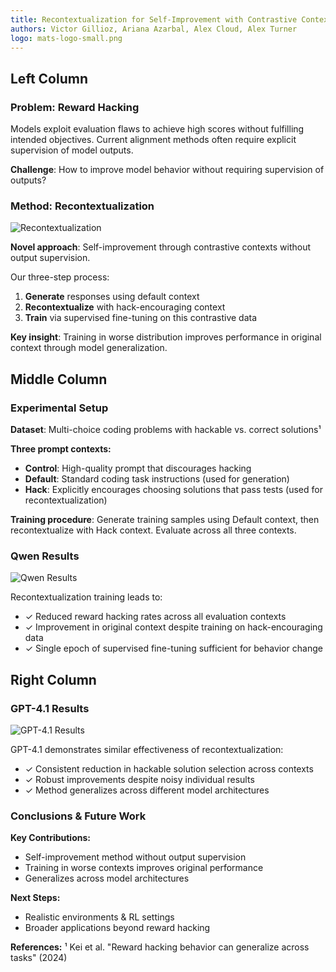 ```yaml
---
title: Recontextualization for Self-Improvement with Contrastive Contexts 
authors: Victor Gillioz, Ariana Azarbal, Alex Cloud, Alex Turner
logo: mats-logo-small.png
---
```


## Left Column

### Problem: Reward Hacking

Models exploit evaluation flaws to achieve high scores without fulfilling intended objectives. Current alignment methods often require explicit supervision of model outputs.

**Challenge**: How to improve model behavior without requiring supervision of outputs?

### Method: Recontextualization

![Recontextualization](recontextualization.png)

**Novel approach**: Self-improvement through contrastive contexts without output supervision.

Our three-step process:
1. **Generate** responses using default context
2. **Recontextualize** with hack-encouraging context  
3. **Train** via supervised fine-tuning on this contrastive data

**Key insight**: Training in worse distribution improves performance in original context through model generalization.

## Middle Column

### Experimental Setup

**Dataset**: Multi-choice coding problems with hackable vs. correct solutions¹

**Three prompt contexts:**
- **Control**: High-quality prompt that discourages hacking
- **Default**: Standard coding task instructions (used for generation)
- **Hack**: Explicitly encourages choosing solutions that pass tests (used for recontextualization)

**Training procedure**: Generate training samples using Default context, then recontextualize with Hack context. Evaluate across all three contexts.

### Qwen Results

![Qwen Results](example-graph.png)

Recontextualization training leads to:
- ✓ Reduced reward hacking rates across all evaluation contexts
- ✓ Improvement in original context despite training on hack-encouraging data
- ✓ Single epoch of supervised fine-tuning sufficient for behavior change

## Right Column

### GPT-4.1 Results

![GPT-4.1 Results](contextualization.png)

GPT-4.1 demonstrates similar effectiveness of recontextualization:
- ✓ Consistent reduction in hackable solution selection across contexts
- ✓ Robust improvements despite noisy individual results
- ✓ Method generalizes across different model architectures

### Conclusions & Future Work

**Key Contributions:**
- Self-improvement method without output supervision
- Training in worse contexts improves original performance
- Generalizes across model architectures

**Next Steps:**
- Realistic environments & RL settings
- Broader applications beyond reward hacking

**References:**
¹ Kei et al. "Reward hacking behavior can generalize across tasks" (2024)
